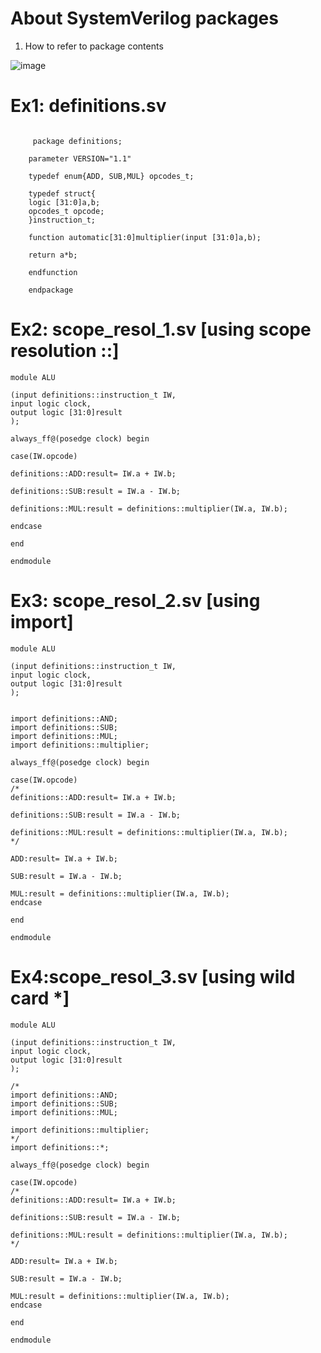# About SystemVerilog packages 

1. How to refer to package contents

![image](https://user-images.githubusercontent.com/98731221/208306102-d295e4ab-8db2-4843-83f4-77eeddfa8dba.png)


# Ex1: definitions.sv
```
	
	 package definitions;

	parameter VERSION="1.1"
	
	typedef enum{ADD, SUB,MUL} opcodes_t;
	
	typedef struct{
	logic [31:0]a,b;
	opcodes_t opcode;
	}instruction_t;
	
	function automatic[31:0]multiplier(input [31:0]a,b);
	
	return a*b;
	
	endfunction
	
	endpackage
```
# Ex2: scope_resol_1.sv \[using scope resolution ::\]

```
module ALU

(input definitions::instruction_t IW,
input logic clock,
output logic [31:0]result
);

always_ff@(posedge clock) begin

case(IW.opcode)

definitions::ADD:result= IW.a + IW.b;

definitions::SUB:result = IW.a - IW.b;

definitions::MUL:result = definitions::multiplier(IW.a, IW.b);

endcase

end

endmodule
```
# Ex3: scope_resol_2.sv \[using import\]

```
module ALU

(input definitions::instruction_t IW,
input logic clock,
output logic [31:0]result
);


import definitions::AND;
import definitions::SUB;
import definitions::MUL;
import definitions::multiplier;

always_ff@(posedge clock) begin

case(IW.opcode)
/*
definitions::ADD:result= IW.a + IW.b;

definitions::SUB:result = IW.a - IW.b;

definitions::MUL:result = definitions::multiplier(IW.a, IW.b);
*/

ADD:result= IW.a + IW.b;

SUB:result = IW.a - IW.b;

MUL:result = definitions::multiplier(IW.a, IW.b);
endcase

end

endmodule
```
# Ex4:scope_resol_3.sv \[using wild card \*\]
```
module ALU

(input definitions::instruction_t IW,
input logic clock,
output logic [31:0]result
);

/*
import definitions::AND;
import definitions::SUB;
import definitions::MUL;

import definitions::multiplier;
*/
import definitions::*;

always_ff@(posedge clock) begin

case(IW.opcode)
/*
definitions::ADD:result= IW.a + IW.b;

definitions::SUB:result = IW.a - IW.b;

definitions::MUL:result = definitions::multiplier(IW.a, IW.b);
*/

ADD:result= IW.a + IW.b;

SUB:result = IW.a - IW.b;

MUL:result = definitions::multiplier(IW.a, IW.b);
endcase

end

endmodule
```


